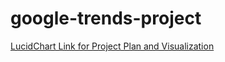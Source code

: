 # google-trends-project

[LucidChart Link for Project Plan and Visualization](https://lucid.app/lucidchart/c3502668-5ef0-4a5d-a07b-0cbfecdb8687/edit?invitationId=inv_e0d1aa8e-1c24-4af6-82e7-adc04229c6f30)
